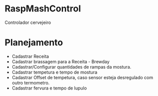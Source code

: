 # RaspMashControl
Controlador cervejeiro 


# Planejamento  
  - Cadastrar Receita
  - Cadastrar brassagem para a Receita - Brewday
  - Cadastrar/Configurar quantidades de rampas da mostura.
  - Cadastrar tempetura e tempo de mostura
  - Cadastrar Offset de tempetura, caso sensor esteja desregulado com outro termometro.
  - Cadastrar fervura e tempo de lupulo

